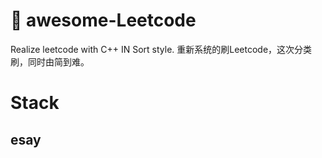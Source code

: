 # :hammer: awesome-Leetcode
 Realize leetcode with C++ IN Sort style.
 重新系统的刷Leetcode，这次分类刷，同时由简到难。

# Stack
## esay
